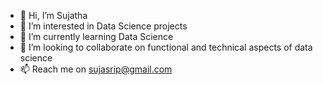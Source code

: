 - 👋 Hi, I’m Sujatha
- 👀 I’m interested in Data Science projects
- 🌱 I’m currently learning Data Science
- 💞️ I’m looking to collaborate on functional and technical aspects of data science
- 📫 Reach me on sujasrip@gmail.com

<!---
sujaathaa/sujaathaa is a ✨ special ✨ repository because its `README.md` (this file) appears on your GitHub profile.
You can click the Preview link to take a look at your changes.
--->
